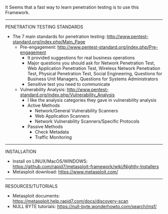 It Seems that a fast way to learn penetration testing is to use this Framework.

************************************************************************

PENETRATION TESTING STANDARDS

* The 7 main standards for penetration testing: http://www.pentest-standard.org/index.php/Main_Page
  * Pre-engagement: http://www.pentest-standard.org/index.php/Pre-engagement
    * It provided suggestions for real business operations
    * Major questions you should ask for Network Penetration Test, Web Application Penetration Test, Wireless Network Penetration Test, Physical Penetration Test, Social Engineering, Questions for Business Unit Managers, Questions for Systems Administrators
    * Sensitive test you need to communicate
  * Vulnerability Analysis: http://www.pentest-standard.org/index.php/Vulnerability_Analysis
    * I like the analysis categories they gave in vulnerability analysis
    * Active Methods
      * Network/General Vulnerability Scanners
      * Web Application Scanners
      * Network Vulnerability Scanners/Specific Protocols
    * Passive Methods
      * Check Metadata
      * Traffic Monitoring

************************************************************************

INSTALLATION

* Install on LINUX/MacOS/WINDOWS: https://github.com/rapid7/metasploit-framework/wiki/Nightly-Installers
* Metasploit download: https://www.metasploit.com/

*************************************************************************

RESOURCES/TUTORIALS

* Metasploit documents: https://metasploit.help.rapid7.com/docs/discovery-scan
* NULL BYTE tutorials: https://null-byte.wonderhowto.com/search/msf/
